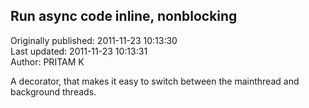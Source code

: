 ## Run async code inline, nonblocking  
Originally published: 2011-11-23 10:13:30  
Last updated: 2011-11-23 10:13:31  
Author: PRITAM K  
  
A decorator, that makes it easy to switch between the mainthread and background threads.